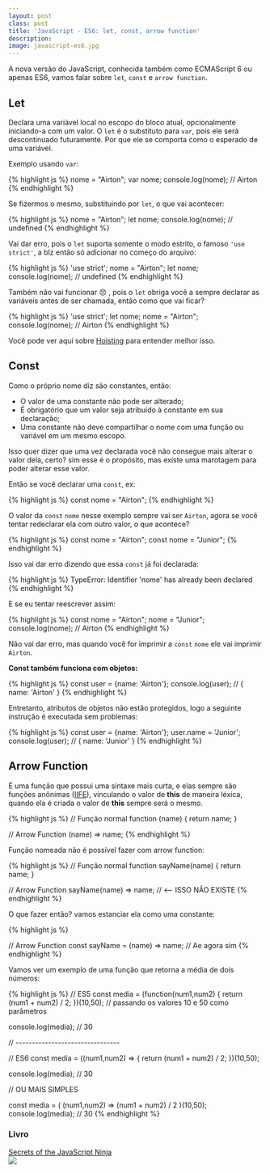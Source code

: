 ```yaml
---
layout: post
class: post
title: 'JavaScript - ES6: let, const, arrow function'
description: 
image: javascript-es6.jpg
---
```


A nova versão do JavaScript, conhecida também como ECMAScript 6 ou apenas ES6, vamos falar sobre `let`, `const` e `arrow function`.


## Let

Declara uma variável local no escopo do bloco atual, opcionalmente iniciando-a com um valor. O `let` é o substituto para `var`, pois ele será descontinuado futuramente. Por que ele se comporta como o esperado de uma variável.

Exemplo usando `var`:

{% highlight js %}
nome = "Airton";
var nome; 
console.log(nome); // Airton
{% endhighlight %}

Se fizermos o mesmo, substituindo por `let`, o que vai acontecer:

{% highlight js %}
nome = "Airton";
let nome; 
console.log(nome); // undefined
{% endhighlight %}

Vai dar erro, pois o `let` suporta somente o modo estrito, o famoso `'use strict'`, a blz então só adicionar no começo do arquivo:

{% highlight js %}
'use strict';
nome = "Airton";
let nome; 
console.log(nome); // undefined
{% endhighlight %}

Também não vai funcionar :disappointed: , pois o `let` obriga você a sempre declarar as variáveis antes de ser chamada, então como que vai ficar?

{% highlight js %}
'use strict';
let nome;
nome = "Airton"; 
console.log(nome); // Airton
{% endhighlight %}

Você pode ver aqui sobre [Hoisting](http://airtonvancin.com/blog/artigo-instanciacao-variaveis-javascript/#hoisting) para entender melhor isso.

## Const

Como o próprio nome diz são constantes, então:

- O valor de uma constante não pode ser alterado;
- É obrigatório que um valor seja atribuido à constante em sua declaração;
- Uma constante não deve compartilhar o nome com uma função ou variável em um mesmo escopo.

Isso quer dizer que uma vez declarada você não consegue mais alterar o valor dela, certo? sim esse é o propósito, mas existe uma marotagem para poder alterar esse valor.

Então se você declarar uma `const`, ex:

{% highlight js %}
    const nome = "Airton";
{% endhighlight %}

O valor da `const` `nome` nesse exemplo sempre vai ser `Airton`, agora se você tentar redeclarar ela com outro valor, o que acontece?

{% highlight js %}
const nome = "Airton";
const nome = "Junior";
{% endhighlight %}

Isso vai dar erro dizendo que essa `const` já foi declarada:

{% highlight js %}
TypeError: Identifier 'nome' has already been declared
{% endhighlight %}

E se eu tentar reescrever assim:

{% highlight js %}
const nome = "Airton";
      nome = "Junior";
console.log(nome); // Airton
{% endhighlight %}

Não vai dar erro, mas quando você for imprimir a `const` `nome` ele vai imprimir `Airton`.

**Const também funciona com objetos:**

{% highlight js %}
const user = {name: 'Airton'};
console.log(user); // { name: 'Airton' }
{% endhighlight %}

Entretanto, atributos de objetos não estão protegidos, logo a seguinte instrução é executada sem problemas:

{% highlight js %}
const user = {name: 'Airton'};
      user.name = 'Junior';
console.log(user); // { name: 'Junior' }
{% endhighlight %}

## Arrow Function

É uma função que possui uma sintaxe mais curta, e elas sempre são funções anônimas ([IIFE](http://airtonvancin.com/blog/artigo-instanciacao-variaveis-javascript/#instanciao-usando-uma-iife)), vinculando o valor de **this** de maneira léxica, quando ela é criada o valor de **this** sempre será o mesmo.

{% highlight js %}
// Função normal
function (name) { return name; }

// Arrow Function
(name) => name;
{% endhighlight %}

Função nomeada não é possível fazer com arrow function:

{% highlight js %}
// Função normal
function sayName(name) { return name; }

// Arrow Function
sayName(name) => name; // <-- ISSO NÃO EXISTE
{% endhighlight %}

O que fazer então? vamos estanciar ela como uma constante:

{% highlight js %}

// Arrow Function
const sayName = (name) => name; // Ae agora sim
{% endhighlight %}


Vamos ver um exemplo de uma função que retorna a média de dois números:

{% highlight js %}
// ES5
const media = (function(num1,num2) {
    return (num1 + num2) / 2;
})(10,50); // passando os valores 10  e 50 como parâmetros

console.log(media); // 30

// --------------------------------

// ES6
const media = ((num1,num2) => {
    return (num1 + num2) / 2;
})(10,50);

console.log(media); // 30

// OU MAIS SIMPLES

const media = ( (num1,num2) => (num1 + num2) / 2 )(10,50);
console.log(media); // 30
{% endhighlight %}

### Livro ###
<a target="_blank" href="https://www.amazon.com.br/gp/offer-listing/193398869X/ref=as_li_tl?ie=UTF8&camp=1789&creative=9325&creativeASIN=193398869X&linkCode=am2&tag=avancin-20&linkId=099ff8e589bc6767d151d25c6ba0fa81">Secrets of the JavaScript Ninja</a><img src="//ir-br.amazon-adsystem.com/e/ir?t=avancin-20&l=am2&o=33&a=193398869X" width="1" height="1" border="0" alt="" style="border:none !important; margin:0px !important;" />
<br/>
<a target="_blank"  href="https://www.amazon.com.br/gp/product/193398869X/ref=as_li_tl?ie=UTF8&camp=1789&creative=9325&creativeASIN=193398869X&linkCode=as2&tag=avancin-20&linkId=a0223e5c2cd8bfe85ee43e8961eb11c2"><img border="0" src="//ws-na.amazon-adsystem.com/widgets/q?_encoding=UTF8&MarketPlace=BR&ASIN=193398869X&ServiceVersion=20070822&ID=AsinImage&WS=1&Format=_SL160_&tag=avancin-20" ></a><img src="//ir-br.amazon-adsystem.com/e/ir?t=avancin-20&l=am2&o=33&a=193398869X" width="1" height="1" border="0" alt="" style="border:none !important; margin:0px !important;" />
